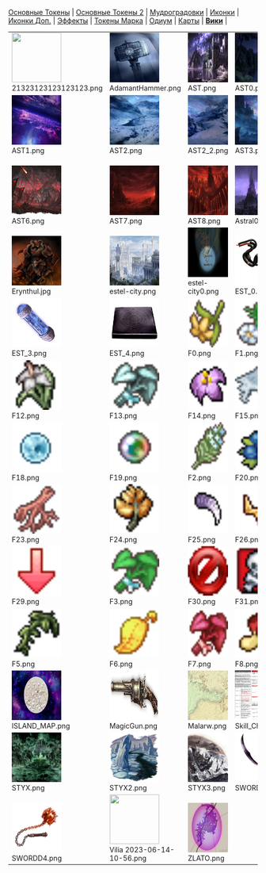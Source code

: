 [Основные Токены](https://github.com/CatacombNoop/ktms-tokens/blob/main/images_main/README.md) |
[Основные Токены 2](https://github.com/CatacombNoop/ktms-tokens/blob/main/images_main2/README.md) |
[Мудроградовки](https://github.com/CatacombNoop/ktms-tokens/blob/main/images_mudrog/README.md) |
[Иконки](https://github.com/CatacombNoop/ktms-tokens/blob/main/images_icons/README.md) |
[Иконки Доп.](https://github.com/CatacombNoop/ktms-tokens/blob/main/images_icons2/README.md) |
[Эффекты](https://github.com/CatacombNoop/ktms-tokens/blob/main/images_sfx/README.md) |
[Токены Марка](https://github.com/CatacombNoop/ktms-tokens/blob/main/images_mark/README.md) |
[Одиум](https://github.com/CatacombNoop/ktms-tokens/blob/main/images_odium/README.md) |
[Карты](https://github.com/CatacombNoop/ktms-tokens/blob/main/images_maps/README.md) |
[**Вики**](https://github.com/CatacombNoop/ktms-tokens/wiki) |
<table><tr>
<tr>
<td valign="bottom">
<img src="./21323123123123123.png" width="100" height="100"><br>
21323123123123123.png
</td>

<td valign="bottom">
<img src="./AdamantHammer.png" width="100" height="100"><br>
AdamantHammer.png
</td>

<td valign="bottom">
<img src="./AST.png" width="100" height="100"><br>
AST.png
</td>

<td valign="bottom">
<img src="./AST0.png" width="100" height="100"><br>
AST0.png
</td>

<td valign="bottom">
<img src="./AST0_1.png" width="100" height="100"><br>
AST0_1.png
</td>

<td valign="bottom">
<img src="./AST0_2.png" width="100" height="100"><br>
AST0_2.png
</td>

</tr>
<tr>
<td valign="bottom">
<img src="./AST1.png" width="100" height="100"><br>
AST1.png
</td>

<td valign="bottom">
<img src="./AST2.png" width="100" height="100"><br>
AST2.png
</td>

<td valign="bottom">
<img src="./AST2_2.png" width="100" height="100"><br>
AST2_2.png
</td>

<td valign="bottom">
<img src="./AST3.png" width="100" height="100"><br>
AST3.png
</td>

<td valign="bottom">
<img src="./AST4.png" width="100" height="100"><br>
AST4.png
</td>

<td valign="bottom">
<img src="./AST5.png" width="100" height="100"><br>
AST5.png
</td>

</tr>
<tr>
<td valign="bottom">
<img src="./AST6.png" width="100" height="100"><br>
AST6.png
</td>

<td valign="bottom">
<img src="./AST7.png" width="100" height="100"><br>
AST7.png
</td>

<td valign="bottom">
<img src="./AST8.png" width="100" height="100"><br>
AST8.png
</td>

<td valign="bottom">
<img src="./Astral0.jpg" width="100" height="100"><br>
Astral0.jpg
</td>

<td valign="bottom">
<img src="./Domain-of-Battle.png" width="100" height="100"><br>
Domain-of-Battle.png
</td>

<td valign="bottom">
<img src="./EMPTY.png" width="100" height="100"><br>
EMPTY.png
</td>

</tr>
<tr>
<td valign="bottom">
<img src="./Erynthul.jpg" width="100" height="100"><br>
Erynthul.jpg
</td>

<td valign="bottom">
<img src="./estel-city.png" width="100" height="100"><br>
estel-city.png
</td>

<td valign="bottom">
<img src="./estel-city0.png" width="100" height="100"><br>
estel-city0.png
</td>

<td valign="bottom">
<img src="./EST_0.png" width="100" height="100"><br>
EST_0.png
</td>

<td valign="bottom">
<img src="./EST_1.png" width="100" height="100"><br>
EST_1.png
</td>

<td valign="bottom">
<img src="./EST_2.png" width="100" height="100"><br>
EST_2.png
</td>

</tr>
<tr>
<td valign="bottom">
<img src="./EST_3.png" width="100" height="100"><br>
EST_3.png
</td>

<td valign="bottom">
<img src="./EST_4.png" width="100" height="100"><br>
EST_4.png
</td>

<td valign="bottom">
<img src="./F0.png" width="100" height="100"><br>
F0.png
</td>

<td valign="bottom">
<img src="./F1.png" width="100" height="100"><br>
F1.png
</td>

<td valign="bottom">
<img src="./F10.png" width="100" height="100"><br>
F10.png
</td>

<td valign="bottom">
<img src="./F11.png" width="100" height="100"><br>
F11.png
</td>

</tr>
<tr>
<td valign="bottom">
<img src="./F12.png" width="100" height="100"><br>
F12.png
</td>

<td valign="bottom">
<img src="./F13.png" width="100" height="100"><br>
F13.png
</td>

<td valign="bottom">
<img src="./F14.png" width="100" height="100"><br>
F14.png
</td>

<td valign="bottom">
<img src="./F15.png" width="100" height="100"><br>
F15.png
</td>

<td valign="bottom">
<img src="./F16.png" width="100" height="100"><br>
F16.png
</td>

<td valign="bottom">
<img src="./F17.png" width="100" height="100"><br>
F17.png
</td>

</tr>
<tr>
<td valign="bottom">
<img src="./F18.png" width="100" height="100"><br>
F18.png
</td>

<td valign="bottom">
<img src="./F19.png" width="100" height="100"><br>
F19.png
</td>

<td valign="bottom">
<img src="./F2.png" width="100" height="100"><br>
F2.png
</td>

<td valign="bottom">
<img src="./F20.png" width="100" height="100"><br>
F20.png
</td>

<td valign="bottom">
<img src="./F21.png" width="100" height="100"><br>
F21.png
</td>

<td valign="bottom">
<img src="./F22.png" width="100" height="100"><br>
F22.png
</td>

</tr>
<tr>
<td valign="bottom">
<img src="./F23.png" width="100" height="100"><br>
F23.png
</td>

<td valign="bottom">
<img src="./F24.png" width="100" height="100"><br>
F24.png
</td>

<td valign="bottom">
<img src="./F25.png" width="100" height="100"><br>
F25.png
</td>

<td valign="bottom">
<img src="./F26.png" width="100" height="100"><br>
F26.png
</td>

<td valign="bottom">
<img src="./F27.png" width="100" height="100"><br>
F27.png
</td>

<td valign="bottom">
<img src="./F28.png" width="100" height="100"><br>
F28.png
</td>

</tr>
<tr>
<td valign="bottom">
<img src="./F29.png" width="100" height="100"><br>
F29.png
</td>

<td valign="bottom">
<img src="./F3.png" width="100" height="100"><br>
F3.png
</td>

<td valign="bottom">
<img src="./F30.png" width="100" height="100"><br>
F30.png
</td>

<td valign="bottom">
<img src="./F31.png" width="100" height="100"><br>
F31.png
</td>

<td valign="bottom">
<img src="./F32.png" width="100" height="100"><br>
F32.png
</td>

<td valign="bottom">
<img src="./F4.png" width="100" height="100"><br>
F4.png
</td>

</tr>
<tr>
<td valign="bottom">
<img src="./F5.png" width="100" height="100"><br>
F5.png
</td>

<td valign="bottom">
<img src="./F6.png" width="100" height="100"><br>
F6.png
</td>

<td valign="bottom">
<img src="./F7.png" width="100" height="100"><br>
F7.png
</td>

<td valign="bottom">
<img src="./F8.png" width="100" height="100"><br>
F8.png
</td>

<td valign="bottom">
<img src="./F9.png" width="100" height="100"><br>
F9.png
</td>

<td valign="bottom">
<img src="./gmod_addon_stuff.png" width="100" height="100"><br>
gmod_addon_stuff.png
</td>

</tr>
<tr>
<td valign="bottom">
<img src="./ISLAND_MAP.png" width="100" height="100"><br>
ISLAND_MAP.png
</td>

<td valign="bottom">
<img src="./MagicGun.png" width="100" height="100"><br>
MagicGun.png
</td>

<td valign="bottom">
<img src="./Malarw.png" width="100" height="100"><br>
Malarw.png
</td>

<td valign="bottom">
<img src="./Skill_Check_DC_0.png" width="100" height="100"><br>
Skill_Check_DC_0.png
</td>

<td valign="bottom">
<img src="./Skill_Check_DC_1.png" width="100" height="100"><br>
Skill_Check_DC_1.png
</td>

<td valign="bottom">
<img src="./Spark_Container.png" width="100" height="100"><br>
Spark_Container.png
</td>

</tr>
<tr>
<td valign="bottom">
<img src="./STYX.png" width="100" height="100"><br>
STYX.png
</td>

<td valign="bottom">
<img src="./STYX2.png" width="100" height="100"><br>
STYX2.png
</td>

<td valign="bottom">
<img src="./STYX3.png" width="100" height="100"><br>
STYX3.png
</td>

<td valign="bottom">
<img src="./SWORDD.png" width="100" height="100"><br>
SWORDD.png
</td>

<td valign="bottom">
<img src="./SWORDD2.png" width="100" height="100"><br>
SWORDD2.png
</td>

<td valign="bottom">
<img src="./SWORDD3.png" width="100" height="100"><br>
SWORDD3.png
</td>

</tr>
<tr>
<td valign="bottom">
<img src="./SWORDD4.png" width="100" height="100"><br>
SWORDD4.png
</td>

<td valign="bottom">
<img src="./Vilia 2023-06-14-10-56.png" width="100" height="100"><br>
Vilia 2023-06-14-10-56.png
</td>

<td valign="bottom">
<img src="./ZLATO.png" width="100" height="100"><br>
ZLATO.png
</td>

</tr></table>